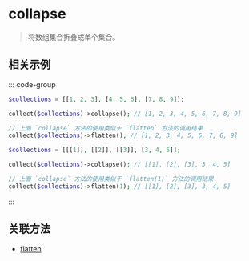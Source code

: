 # collapse

> 将数组集合折叠成单个集合。

## 相关示例

::: code-group
```php [二维数组]
$collections = [[1, 2, 3], [4, 5, 6], [7, 8, 9]];

collect($collections)->collapse(); // [1, 2, 3, 4, 5, 6, 7, 8, 9]

// 上面 `collapse` 方法的使用类似于 `flatten` 方法的调用结果
collect($collections)->flatten(); // [1, 2, 3, 4, 5, 6, 7, 8, 9]
```

```php [多维数组]
$collections = [[[1]], [[2]], [[3]], [3, 4, 5]];

collect($collections)->collapse(); // [[1], [2], [3], 3, 4, 5]

// 上面 `collapse` 方法的使用类似于 `flatten(1)` 方法的调用结果
collect($collections)->flatten(1); // [[1], [2], [3], 3, 4, 5]
```
:::

## 关联方法

- [flatten](flatten.md)
